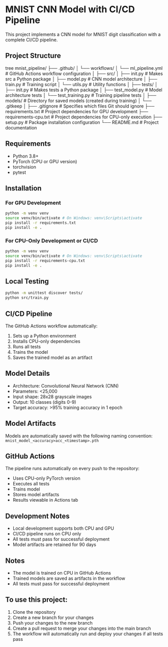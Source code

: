 # MNIST CNN Model with CI/CD Pipeline

This project implements a CNN model for MNIST digit classification with a complete CI/CD pipeline.

## Project Structure 

tree
mnist_pipeline/
├── .github/
│ └── workflows/
│ └── ml_pipeline.yml # GitHub Actions workflow configuration
│
├── src/
│ ├── init.py # Makes src a Python package
│ ├── model.py # CNN model architecture
│ ├── train.py # Training script
│ └── utils.py # Utility functions
│
├── tests/
│ ├── init.py # Makes tests a Python package
│ ├── test_model.py # Model architecture tests
│ └── test_training.py # Training pipeline tests
│
├── models/ # Directory for saved models (created during training)
│ └── .gitkeep
│
├── .gitignore # Specifies which files Git should ignore
├── requirements.txt # Project dependencies for GPU development
├── requirements-cpu.txt # Project dependencies for CPU-only execution
├── setup.py # Package installation configuration
└── README.md # Project documentation

## Requirements
- Python 3.8+
- PyTorch (CPU or GPU version)
- torchvision
- pytest

## Installation

### For GPU Development
```bash
python -m venv venv
source venv/bin/activate # On Windows: venv\Scripts\activate
pip install -r requirements.txt
pip install -e .
```
### For CPU-Only Development or CI/CD
```bash
python -m venv venv
source venv/bin/activate # On Windows: venv\Scripts\activate
pip install -r requirements-cpu.txt
pip install -e .
```
## Local Testing
```bash
python -m unittest discover tests/
python src/train.py
```

## CI/CD Pipeline

The GitHub Actions workflow automatically:
1. Sets up a Python environment
2. Installs CPU-only dependencies
3. Runs all tests
4. Trains the model
5. Saves the trained model as an artifact

## Model Details
- Architecture: Convolutional Neural Network (CNN)
- Parameters: <25,000
- Input shape: 28x28 grayscale images
- Output: 10 classes (digits 0-9)
- Target accuracy: >95% training accuracy in 1 epoch

## Model Artifacts
Models are automatically saved with the following naming convention:
`mnist_model_<accuracy>acc_<timestamp>.pth`


## GitHub Actions
The pipeline runs automatically on every push to the repository:
- Uses CPU-only PyTorch version
- Executes all tests
- Trains model
- Stores model artifacts
- Results viewable in Actions tab

## Development Notes
- Local development supports both CPU and GPU
- CI/CD pipeline runs on CPU only
- All tests must pass for successful deployment
- Model artifacts are retained for 90 days


## Notes
- The model is trained on CPU in GitHub Actions
- Trained models are saved as artifacts in the workflow
- All tests must pass for successful deployment


## To use this project:
1. Clone the repository
2. Create a new branch for your changes
3. Push your changes to the new branch
4. Create a pull request to merge your changes into the main branch
5. The workflow will automatically run and deploy your changes if all tests pass